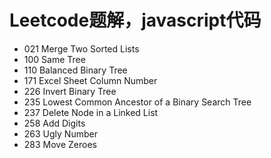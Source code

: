 
# Leetcode题解，javascript代码

- 021 Merge Two Sorted Lists
- 100 Same Tree
- 110 Balanced Binary Tree
- 171 Excel Sheet Column Number
- 226 Invert Binary Tree
- 235 Lowest Common Ancestor of a Binary Search Tree
- 237 Delete Node in a Linked List
- 258 Add Digits
- 263 Ugly Number
- 283 Move Zeroes